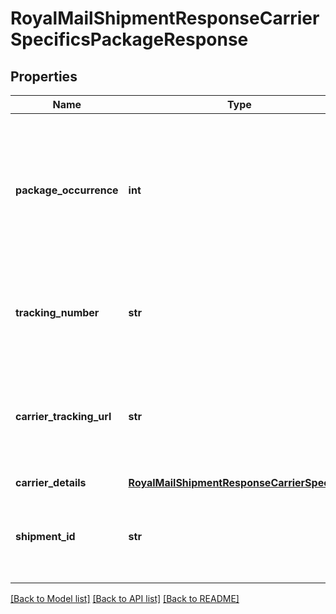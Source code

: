 # RoyalMailShipmentResponseCarrierSpecificsPackageResponse

## Properties
Name | Type | Description | Notes
------------ | ------------- | ------------- | -------------
**package_occurrence** | **int** | Package Occurrence &lt;br /&gt;The package occurrence you gave to the package, or if not provided, the default package occurrence. | [optional] 
**tracking_number** | **str** | Tracking Number &lt;br /&gt;The tracking number for this package occurrence. | [optional] 
**carrier_tracking_url** | **str** | Tracking URL &lt;br /&gt;The carrier&#x27;s tracking URL. &lt;br /&gt;Only present if available. | [optional] 
**carrier_details** | [**RoyalMailShipmentResponseCarrierSpecifics**](RoyalMailShipmentResponseCarrierSpecifics.md) |  | [optional] 
**shipment_id** | **str** | Shipment Id &lt;br /&gt;Only populated if the service is a non-consignment service. | [optional] 

[[Back to Model list]](../README.md#documentation-for-models) [[Back to API list]](../README.md#documentation-for-api-endpoints) [[Back to README]](../README.md)

